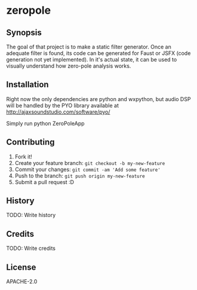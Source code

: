 # zeropole
## Synopsis
The goal of that project is to make a static filter generator. Once an adequate filter is found, its code can be generated
for Faust or JSFX (code generation not yet implemented). In it's actual state, it can be used to visually understand how 
zero-pole analysis works. 

## Installation 

Right now the only dependencies are python and wxpython, but audio DSP will be handled by the PYO library available at
http://ajaxsoundstudio.com/software/pyo/

Simply run 
python ZeroPoleApp

## Contributing

1. Fork it!
2. Create your feature branch: `git checkout -b my-new-feature`
3. Commit your changes: `git commit -am 'Add some feature'`
4. Push to the branch: `git push origin my-new-feature`
5. Submit a pull request :D

## History

TODO: Write history

## Credits

TODO: Write credits

## License
APACHE-2.0